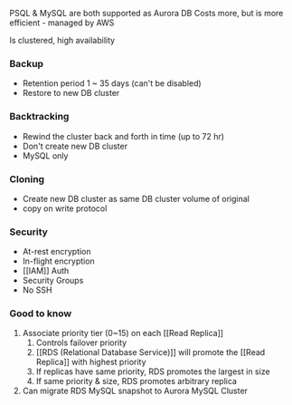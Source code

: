 
PSQL & MySQL are both supported as Aurora DB
Costs more, but is more efficient - managed by AWS

Is clustered, high availability

### Backup

- Retention period 1 ~ 35 days (can't be disabled)
- Restore to new DB cluster

### Backtracking

- Rewind the cluster back and forth in time (up to 72 hr)
- Don't create new DB cluster
- MySQL only

### Cloning

- Create new DB cluster as same DB cluster volume of original
- copy on write protocol

### Security

- At-rest encryption
- In-flight encryption
- [[IAM]] Auth
- Security Groups
- No SSH

### Good to know

1. Associate priority tier (0~15) on each [[Read Replica]]
	1. Controls failover priority
	2. [[RDS (Relational Database Service)]] will promote the [[Read Replica]] with highest priority
	3. If replicas have same priority, RDS promotes the largest in size
	4. If same priority & size, RDS promotes arbitrary replica
2. Can migrate RDS MySQL snapshot to Aurora MySQL Cluster